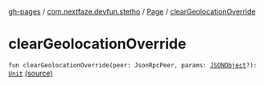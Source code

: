 [gh-pages](../../index.md) / [com.nextfaze.devfun.stetho](../index.md) / [Page](index.md) / [clearGeolocationOverride](./clear-geolocation-override.md)

# clearGeolocationOverride

`fun clearGeolocationOverride(peer: JsonRpcPeer, params: `[`JSONObject`](https://developer.android.com/reference/org/json/JSONObject.html)`?): `[`Unit`](https://kotlinlang.org/api/latest/jvm/stdlib/kotlin/-unit/index.html) [(source)](https://github.com/NextFaze/dev-fun/tree/master/devfun-stetho/src/main/java/com/nextfaze/devfun/stetho/Stetho.kt#L102)